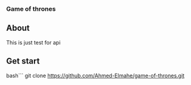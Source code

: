 ### Game of thrones

## About
This is just test for api

## Get start
bash```
git clone https://github.com/Ahmed-Elmahe/game-of-thrones.git
```
